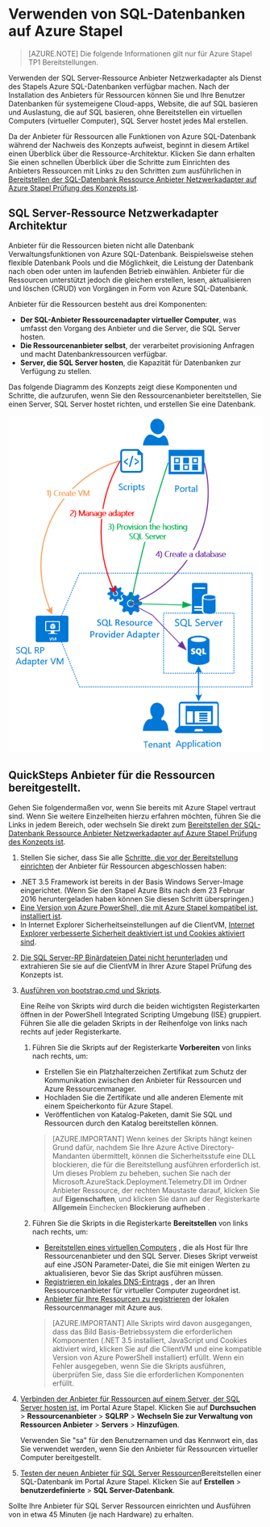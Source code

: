 <properties
    pageTitle="Verwenden von SQL-Datenbanken auf Azure Stapel | Microsoft Azure"
    description="Erfahren Sie, wie Sie SQL-Datenbanken als Dienst auf Azure Stapel und die QuickSteps Bereitstellen von den SQL Server-Anbieter Ressourcenadapter bereitstellen können."
    services="azure-stack"
    documentationCenter=""
    authors="Dumagar"
    manager="byronr"
    editor=""/>

<tags
    ms.service="multiple"
    ms.workload="na"
    ms.tgt_pltfrm="na"
    ms.devlang="na"
    ms.topic="article"
    ms.date="09/26/2016"
    ms.author="dumagar"/>

# <a name="use-sql-databases-on-azure-stack"></a>Verwenden von SQL-Datenbanken auf Azure Stapel

> [AZURE.NOTE] Die folgende Informationen gilt nur für Azure Stapel TP1 Bereitstellungen.

Verwenden der SQL Server-Ressource Anbieter Netzwerkadapter als Dienst des Stapels Azure SQL-Datenbanken verfügbar machen. Nach der Installation des Anbieters für Ressourcen können Sie und Ihre Benutzer Datenbanken für systemeigene Cloud-apps, Website, die auf SQL basieren und Auslastung, die auf SQL basieren, ohne Bereitstellen ein virtuellen Computers (virtueller Computer), SQL Server hostet jedes Mal erstellen.

Da der Anbieter für Ressourcen alle Funktionen von Azure SQL-Datenbank während der Nachweis des Konzepts aufweist, beginnt in diesem Artikel einen Überblick über die Ressource-Architektur. Klicken Sie dann erhalten Sie einen schnellen Überblick über die Schritte zum Einrichten des Anbieters Ressourcen mit Links zu den Schritten zum ausführlichen in [Bereitstellen der SQL-Datenbank Ressource Anbieter Netzwerkadapter auf Azure Stapel Prüfung des Konzepts ist](azure-stack-sql-rp-deploy-long.md).

## <a name="sql-server-resource-provider-adapter-architecture"></a>SQL Server-Ressource Netzwerkadapter Architektur
Anbieter für die Ressourcen bieten nicht alle Datenbank Verwaltungsfunktionen von Azure SQL-Datenbank. Beispielsweise stehen flexible Datenbank Pools und die Möglichkeit, die Leistung der Datenbank nach oben oder unten im laufenden Betrieb einwählen. Anbieter für die Ressourcen unterstützt jedoch die gleichen erstellen, lesen, aktualisieren und löschen (CRUD) von Vorgängen in Form von Azure SQL-Datenbank.

Anbieter für die Ressourcen besteht aus drei Komponenten:

- **Der SQL-Anbieter Ressourcenadapter virtueller Computer**, was umfasst den Vorgang des Anbieter und die Server, die SQL Server hosten.
- **Die Ressourcenanbieter selbst**, der verarbeitet provisioning Anfragen und macht Datenbankressourcen verfügbar.
- **Server, die SQL Server hosten**, die Kapazität für Datenbanken zur Verfügung zu stellen.

Das folgende Diagramm des Konzepts zeigt diese Komponenten und Schritte, die aufzurufen, wenn Sie den Ressourcenanbieter bereitstellen, Sie einen Server, SQL Server hostet richten, und erstellen Sie eine Datenbank.

![Azure SQL Stapel Ressource Anbieter Netzwerkadapter einfache Architektur](./media/azure-stack-sql-rp-deploy-short/sqlrparch.png)

## <a name="quick-steps-to-deploy-the-resource-provider"></a>QuickSteps Anbieter für die Ressourcen bereitgestellt.
Gehen Sie folgendermaßen vor, wenn Sie bereits mit Azure Stapel vertraut sind. Wenn Sie weitere Einzelheiten hierzu erfahren möchten, führen Sie die Links in jedem Bereich, oder wechseln Sie direkt zum [Bereitstellen der SQL-Datenbank Ressource Anbieter Netzwerkadapter auf Azure Stapel Prüfung des Konzepts ist](azure-stack-sql-rp-deploy-long.md).

1.  Stellen Sie sicher, dass Sie alle [Schritte, die vor der Bereitstellung einrichten](azure-stack-sql-rp-deploy-long.md#set-up-steps-before-you-deploy) der Anbieter für Ressourcen abgeschlossen haben:

  - .NET 3.5 Framework ist bereits in der Basis Windows Server-Image eingerichtet. (Wenn Sie den Stapel Azure Bits nach dem 23 Februar 2016 heruntergeladen haben können Sie diesen Schritt überspringen.)
  - [Eine Version von Azure PowerShell, die mit Azure Stapel kompatibel ist, installiert ist](http://aka.ms/azStackPsh).
  - In Internet Explorer Sicherheitseinstellungen auf die ClientVM, [Internet Explorer verbesserte Sicherheit deaktiviert ist und Cookies aktiviert sind](azure-stack-sql-rp-deploy-long.md#Turn-off-IE-enhanced-security-and-enable-cookies).

2. [Die SQL Server-RP Binärdateien Datei nicht herunterladen](http://aka.ms/massqlrprfrsh) und extrahieren Sie sie auf die ClientVM in Ihrer Azure Stapel Prüfung des Konzepts ist.

3. [Ausführen von bootstrap.cmd und Skripts](azure-stack-sql-rp-deploy-long.md#Bootstrap-the-resource-provider-deployment-PowerShell-and-Prepare-for-deployment).

    Eine Reihe von Skripts wird durch die beiden wichtigsten Registerkarten öffnen in der PowerShell Integrated Scripting Umgebung (ISE) gruppiert. Führen Sie alle die geladen Skripts in der Reihenfolge von links nach rechts auf jeder Registerkarte.

    1. Führen Sie die Skripts auf der Registerkarte **Vorbereiten** von links nach rechts, um:

        - Erstellen Sie ein Platzhalterzeichen Zertifikat zum Schutz der Kommunikation zwischen den Anbieter für Ressourcen und Azure Ressourcenmanager.
        - Hochladen Sie die Zertifikate und alle anderen Elemente mit einem Speicherkonto für Azure Stapel.
        - Veröffentlichen von Katalog-Paketen, damit Sie SQL und Ressourcen durch den Katalog bereitstellen können.

        > [AZURE.IMPORTANT] Wenn keines der Skripts hängt keinen Grund dafür, nachdem Sie Ihre Azure Active Directory-Mandanten übermittelt, können die Sicherheitsstufe eine DLL blockieren, die für die Bereitstellung ausführen erforderlich ist. Um dieses Problem zu beheben, suchen Sie nach der Microsoft.AzureStack.Deployment.Telemetry.Dll im Ordner Anbieter Ressource, der rechten Maustaste darauf, klicken Sie auf **Eigenschaften**, und klicken Sie dann auf der Registerkarte **Allgemein** Einchecken **Blockierung aufheben** .

    1. Führen Sie die Skripts in die Registerkarte **Bereitstellen** von links nach rechts, um:

        - [Bereitstellen eines virtuellen Computers](azure-stack-sql-rp-deploy-long.md#Deploy-the-SQL-Server-Resource-Provider-VM) , die als Host für Ihre Ressourcenanbieter und den SQL Server. Dieses Skript verweist auf eine JSON Parameter-Datei, die Sie mit einigen Werten zu aktualisieren, bevor Sie das Skript ausführen müssen.
        - [Registrieren ein lokales DNS-Eintrags](azure-stack-sql-rp-deploy-long.md#Update-the-local-DNS) , der an Ihren Ressourcenanbieter für virtueller Computer zugeordnet ist.
        - [Anbieter für Ihre Ressourcen zu registrieren](azure-stack-sql-rp-deploy-long.md#Register-the-SQL-RP-Resource-Provider) der lokalen Ressourcenmanager mit Azure aus.

        > [AZURE.IMPORTANT] Alle Skripts wird davon ausgegangen, dass das Bild Basis-Betriebssystem die erforderlichen Komponenten (.NET 3.5 installiert, JavaScript und Cookies aktiviert wird, klicken Sie auf die ClientVM und eine kompatible Version von Azure PowerShell installiert) erfüllt. Wenn ein Fehler ausgegeben, wenn Sie die Skripts ausführen, überprüfen Sie, dass Sie die erforderlichen Komponenten erfüllt.

6. [Verbinden der Anbieter für Ressourcen auf einem Server, der SQL Server hosten ist,](#Provide-capacity-to-your-SQL-Resource-Provider-by-connecting-it-to-a-hosting-SQL-server) im Portal Azure Stapel. Klicken Sie auf **Durchsuchen** &gt; **Ressourcenanbieter** &gt; **SQLRP** &gt; **Wechseln Sie zur Verwaltung von Ressourcen Anbieter** &gt; **Servers** &gt; **Hinzufügen**.

    Verwenden Sie "sa" für den Benutzernamen und das Kennwort ein, das Sie verwendet werden, wenn Sie den Anbieter für Ressourcen virtueller Computer bereitgestellt.

7. [Testen der neuen Anbieter für SQL Server Ressourcen](/azure-stack-sql-rp-deploy-long.md#create-your-first-sql-database-to-test-your-deployment)Bereitstellen einer SQL-Datenbank im Portal Azure Stapel. Klicken Sie auf **Erstellen** &gt; **benutzerdefinierte** &gt; **SQL Server-Datenbank**.

Sollte Ihre Anbieter für SQL Server Ressourcen einrichten und Ausführen von in etwa 45 Minuten (je nach Hardware) zu erhalten.
